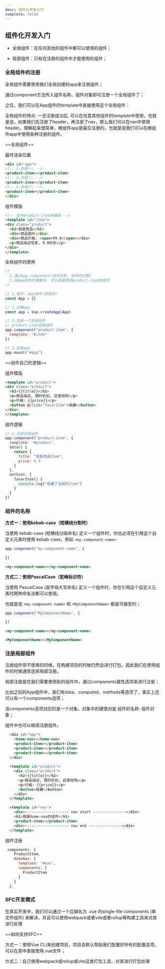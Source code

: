```yaml
---
desc: 组件化开发入门
complete: false
---
```


## 组件化开发入门

- 全局组件：在任何其他的组件中都可以使用的组件；

- 局部组件：只有在注册的组件中才能使用的组件；

### 全局组件的注册

全局组件需要使用我们全局创建的app来注册组件；

通过component方法传入组件名称、组件对象即可注册一个全局组件了；

之后，我们可以在App组件的template中直接使用这个全局组件：

全局组件的特点: 一旦注册成功后, 可以在任意其他组件的template中使用，也就是说，如果我们先注册了header，再注册了nav，那么我们可以在nav中使用header。理解起来很简单，根组件app是最后注册的，也就是说我们可以在根组件app中使用各种注册的组件。

==全局组件==

最终渲染位置

```html
<div id="app">
<!-- 1.内容一: -->
<product-item></product-item>
<!-- 2.内容二: -->
<product-item></product-item>
<!-- 3.内容三: -->
<product-item></product-item>
</div>
```

组件模版

```html
<!-- 组件product-item的模板 -->
<template id="item">
<div class="product">
  <h2>我是商品</h2>
  <div>商品图片</div>
  <div>商品价格: <span>¥9.9</span></div>
  <p>商品描述信息, 9.9秒杀</p>
</div>
</template>
```

全局组件的使用

```js
/*
  1.通过app.component(组件名称, 组件的对象)
  2.在App组件的模板中, 可以直接使用product-item的组件
*/

// 1.组件: App组件(根组件)
const App = {}

// 2.创建app
const app = Vue.createApp(App)

// 3.注册一个全局组件
// product-item全局组件
app.component("product-item", {
  template: "#item"
})

// 2.挂载app
app.mount("#app")
```

==组件自己的逻辑==

组件模版

```html
<template id="product">
<div class="product">
  <h2>{{title}}</h2>
  <p>商品描述, 限时折扣, 赶紧抢购</p>
  <p>价格: {{price}}</p>
  <button @click="favarItem">收藏</button>
</div>
</template>
```

组件逻辑

```js
// 2.注册全局组件
app.component("product-item", {
  template: "#product",
  data() {
	return {
	  title: "我是商品Item",
	  price: 9.9
	}
  },
  methods: {
	favarItem() {
	  console.log("收藏了当前的item")
	}
  }
})
```


### 组件的名称

**方式一：使用kebab-case（短横线分割符）**

当使用 kebab-case (短横线分隔命名) 定义一个组件时，你也必须在引用这个自定义元素时使用 kebab-case，例如 `<my-component-name>`

```js
app.component("my-component-name", {
			  
})
```

```html
<my-component-name></my-component-name>
```

**方式二：使用PascalCase（驼峰标识符）**

当使用 PascalCase (首字母大写命名) 定义一个组件时，你在引用这个自定义元素时两种命名法都可以使用。

也就是说 `<my-component-name>` 和 `<MyComponentName>` 都是可接受的；

```js
app.component("MyComponentName", {
			  
})
```

```html
<my-component-name></my-component-name>

<MyComponentName></MyComponentName>
```


### 注册局部组件

注册组件但不使用的时候，在构建项目的时候仍然会进行打包，因此我们在使用组件的时候通常选择局部注册。

局部注册是在我们需要使用到的组件中，通过components属性选项来进行注册；

比如之前的App组件中，我们有data、computed、methods等选项了，事实上还可以有一个components选项；

该components选项对应的是一个对象，对象中的键值对是 组件的名称: 组件对象；

组件中也可以继续注册组件。

```html
  <div id="app">
    <home-nav></home-nav>
    <product-item></product-item>
    <product-item></product-item>
    <product-item></product-item>
  </div>
  
  <template id="product">
    <div class="product">
      <h2>{{title}}</h2>
      <p>商品描述, 限时折扣, 赶紧抢购</p>
      <p>价格: {{price}}</p>
      <button>收藏</button>
    </div>
  </template>

  <template id="nav">
    <div>-------------------- nav start ---------------</div>
    <h1>我是home-nav的组件</h1>
    <product-item></product-item>
    <div>-------------------- nav end ---------------</div>
  </template>
```

组件注册

```js
 components: {
	ProductItem,
	HomeNav: {
	  template: "#nav",
	  components: {
		ProductItem
	  }
	}
  },
```


### SFC开发模式

在真实开发中，我们可以通过一个后缀名为 .vue 的single-file components (单文件组件) 来解决，并且可以使用webpack或者vite或者rollup等构建工具来对其进行处理

==如何支持SFC==

方式一：使用Vue CLI来创建项目，项目会默认帮助我们配置好所有的配置选项，可以在其中直接使用.vue文件；
 
方式二：自己使用webpack或rollup或vite这类打包工具，对其进行打包处理

